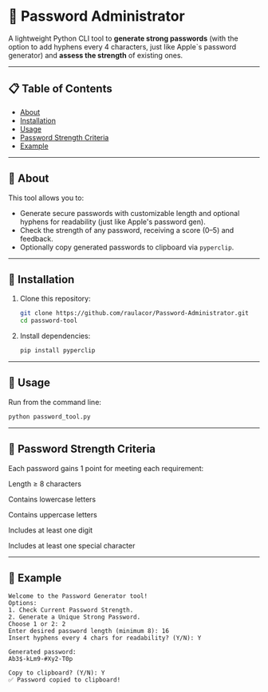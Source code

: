 # 🔐 Password Administrator

A lightweight Python CLI tool to **generate strong passwords** (with the option to add hyphens every 4 characters, just like Apple`s password generator) and **assess the strength** of existing ones.

---

## 📋 Table of Contents

- [About](#about)  
- [Installation](#installation)  
- [Usage](#usage)  
- [Password Strength Criteria](#password-strength-criteria)  
- [Example](#example)  

---

## :notebook: About 

This tool allows you to:
- Generate secure passwords with customizable length and optional hyphens for readability (just like Apple's password gen).
- Check the strength of any password, receiving a score (0–5) and feedback.
- Optionally copy generated passwords to clipboard via `pyperclip`.

---

## 🔧 Installation 

1. Clone this repository:
    ```bash
    git clone https://github.com/raulacor/Password-Administrator.git
    cd password-tool
    ```
2. Install dependencies:
    ```bash
    pip install pyperclip
    ```

---

## :electric_plug: Usage

Run from the command line:

```bash
python password_tool.py
```

---

## :muscle: Password Strength Criteria
  Each password gains 1 point for meeting each requirement:
  
  Length ≥ 8 characters
  
  Contains lowercase letters
  
  Contains uppercase letters
  
  Includes at least one digit
  
  Includes at least one special character

---

  ## 👻 Example 
    Welcome to the Password Generator tool!
    Options:
    1. Check Current Password Strength.
    2. Generate a Unique Strong Password.
    Choose 1 or 2: 2
    Enter desired password length (minimum 8): 16
    Insert hyphens every 4 chars for readability? (Y/N): Y
  
    Generated password:
    Ab3$-kLm9-#Xy2-T0p
    
    Copy to clipboard? (Y/N): Y
    ✅ Password copied to clipboard!
  


